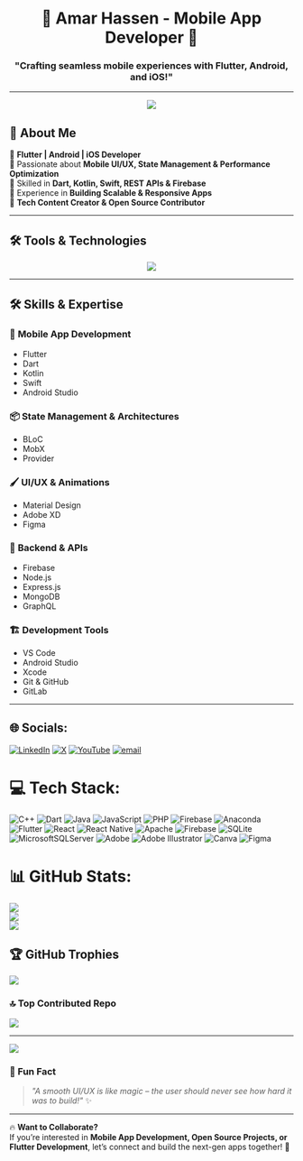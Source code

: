<h1 align="center">📱 Amar Hassen - Mobile App Developer 🚀</h1>
<h3 align="center">"Crafting seamless mobile experiences with Flutter, Android, and iOS!"</h3>

---

<p align="center">
  <img src="https://media.giphy.com/media/SWoSkN6DxTszqIKEqv/giphy.gif"/>
</p>

## 📌 About Me  

🔹 **Flutter | Android | iOS Developer**  
🔹 Passionate about **Mobile UI/UX, State Management & Performance Optimization**  
🔹 Skilled in **Dart, Kotlin, Swift, REST APIs & Firebase**  
🔹 Experience in **Building Scalable & Responsive Apps**  
🔹 **Tech Content Creator & Open Source Contributor**  

---

## 🛠️ Tools & Technologies  

<p align="center">
  <img src="https://skillicons.dev/icons?i=flutter,dart,java,kotlin,nodejs,figma,vscode,git,github,gitlab,docker,kubernetes,firebase,postman,react,vue,flutter" />
</p>

---

## 🛠️ Skills & Expertise  

### 🚀 **Mobile App Development**  
- Flutter  
- Dart  
- Kotlin  
- Swift  
- Android Studio  

### 📦 **State Management & Architectures**  
- BLoC  
- MobX  
- Provider  

### 🖌️ **UI/UX & Animations**  
- Material Design  
- Adobe XD  
- Figma  

### 🔌 **Backend & APIs**  
- Firebase  
- Node.js  
- Express.js  
- MongoDB  
- GraphQL  

### 🏗️ **Development Tools**  
- VS Code  
- Android Studio  
- Xcode  
- Git & GitHub  
- GitLab  

---


## 🌐 Socials:
[![LinkedIn](https://img.shields.io/badge/LinkedIn-%230077B5.svg?logo=linkedin&logoColor=white)](https://linkedin.com/in/@amarha84) [![X](https://img.shields.io/badge/X-black.svg?logo=X&logoColor=white)](https://x.com/@AmarHassen14) [![YouTube](https://img.shields.io/badge/YouTube-%23FF0000.svg?logo=YouTube&logoColor=white)](https://youtube.com/@@AmakCodes) [![email](https://img.shields.io/badge/Email-D14836?logo=gmail&logoColor=white)](mailto:amakcodes@gmail.com) 

# 💻 Tech Stack:
![C++](https://img.shields.io/badge/c++-%2300599C.svg?style=for-the-badge&logo=c%2B%2B&logoColor=white) ![Dart](https://img.shields.io/badge/dart-%230175C2.svg?style=for-the-badge&logo=dart&logoColor=white) ![Java](https://img.shields.io/badge/java-%23ED8B00.svg?style=for-the-badge&logo=openjdk&logoColor=white) ![JavaScript](https://img.shields.io/badge/javascript-%23323330.svg?style=for-the-badge&logo=javascript&logoColor=%23F7DF1E) ![PHP](https://img.shields.io/badge/php-%23777BB4.svg?style=for-the-badge&logo=php&logoColor=white) ![Firebase](https://img.shields.io/badge/firebase-%23039BE5.svg?style=for-the-badge&logo=firebase) ![Anaconda](https://img.shields.io/badge/Anaconda-%2344A833.svg?style=for-the-badge&logo=anaconda&logoColor=white) ![Flutter](https://img.shields.io/badge/Flutter-%2302569B.svg?style=for-the-badge&logo=Flutter&logoColor=white) ![React](https://img.shields.io/badge/react-%2320232a.svg?style=for-the-badge&logo=react&logoColor=%2361DAFB) ![React Native](https://img.shields.io/badge/react_native-%2320232a.svg?style=for-the-badge&logo=react&logoColor=%2361DAFB) ![Apache](https://img.shields.io/badge/apache-%23D42029.svg?style=for-the-badge&logo=apache&logoColor=white) ![Firebase](https://img.shields.io/badge/firebase-a08021?style=for-the-badge&logo=firebase&logoColor=ffcd34) ![SQLite](https://img.shields.io/badge/sqlite-%2307405e.svg?style=for-the-badge&logo=sqlite&logoColor=white) ![MicrosoftSQLServer](https://img.shields.io/badge/Microsoft%20SQL%20Server-CC2927?style=for-the-badge&logo=microsoft%20sql%20server&logoColor=white) ![Adobe](https://img.shields.io/badge/adobe-%23FF0000.svg?style=for-the-badge&logo=adobe&logoColor=white) ![Adobe Illustrator](https://img.shields.io/badge/adobe%20illustrator-%23FF9A00.svg?style=for-the-badge&logo=adobe%20illustrator&logoColor=white) ![Canva](https://img.shields.io/badge/Canva-%2300C4CC.svg?style=for-the-badge&logo=Canva&logoColor=white) ![Figma](https://img.shields.io/badge/figma-%23F24E1E.svg?style=for-the-badge&logo=figma&logoColor=white)
# 📊 GitHub Stats:
![](https://github-readme-stats.vercel.app/api?username=AmakCodes&theme=tokyonight&hide_border=false&include_all_commits=true&count_private=false)<br/>
![](https://nirzak-streak-stats.vercel.app/?user=AmakCodes&theme=tokyonight&hide_border=false)<br/>
![](https://github-readme-stats.vercel.app/api/top-langs/?username=AmakCodes&theme=tokyonight&hide_border=false&include_all_commits=true&count_private=false&layout=compact)

## 🏆 GitHub Trophies
![](https://github-profile-trophy.vercel.app/?username=AmakCodes&theme=tokyonight&no-frame=false&no-bg=true&margin-w=4)


### 🔝 Top Contributed Repo
![](https://github-contributor-stats.vercel.app/api?username=AmakCodes&limit=5&theme=tokyonight&combine_all_yearly_contributions=true)

---
[![](https://visitcount.itsvg.in/api?id=AmakCodes&icon=0&color=0)](https://visitcount.itsvg.in)

<!-- Proudly created with GPRM ( https://gprm.itsvg.in ) -->
### 🎯 Fun Fact  
> _"A smooth UI/UX is like magic – the user should never see how hard it was to build!"_ ✨  

---

🔥 **Want to Collaborate?**  
If you’re interested in **Mobile App Development, Open Source Projects, or Flutter Development**, let’s connect and build the next-gen apps together! 🚀  
